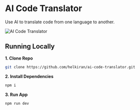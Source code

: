 # AI Code Translator

Use AI to translate code from one language to another.

![AI Code Translator](./public/screenshot.png)

## Running Locally

**1. Clone Repo**

```bash
git clone https://github.com/helkiran/ai-code-translator.git
```

**2. Install Dependencies**

```bash
npm i
```

**3. Run App**

```bash
npm run dev
```
